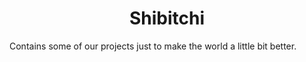 <h1 align="center">Shibitchi</h1>

Contains some of our projects just to make the world a little bit better.
